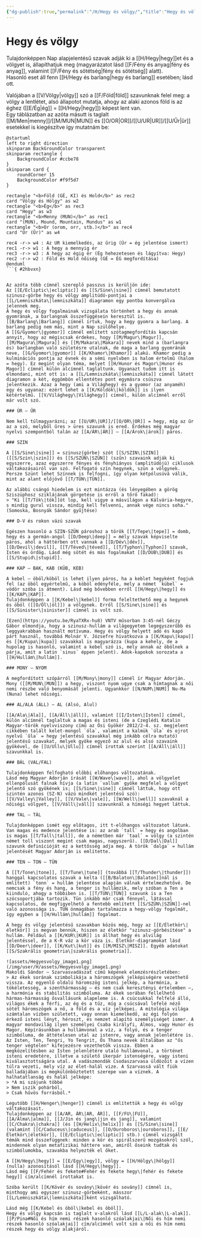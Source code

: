 ```yaml
---
{"dg-publish":true,"permalink":"/H/Hegy és völgy/","title":"Hegy és völgy","created":"2024-11-19T11:24","updated":"2024-11-21T18:17"}
---
```



# Hegy és völgy

Tulajdonképpen Nap alapjelentésű szavak adják ki a [[H/Hegy\|hegy]]et és a völgyet is, állapíthatjuk meg (magyarázatot lásd [[F/Fény és anyag\|fény és anyag]], valamint [[F/Fény és sötétség\|fény és sötétség]] alatt).  
Hasonló eset áll fenn [[H/Hegy és barlang\|hegy és barlang]] esetében; lásd ott.  

Valójában a [[V/Völgy\|völgy]] szó a [[F/Föld\|föld]] szavunknak felel meg: a völgy a lentlétet, alsó állapotot mutatja, ahogy az alaki azonos föld is az éghez ([[E/Ég\|ég]] = [[H/Hegy\|hegy]]) képest lent van.  
Egy táblázatban az azóta másutt is taglalt [[M/Men\|menny]]/[[M/MUN\|MUN]] és [[O/OR\|OR]]/[[U/UR\|UR]]/[[U/Űr\|űr]] esetekkel is kiegészítve így mutatnám be:  

```plantuml-svg
@startuml
left to right direction
skinparam BackGroundColor transparent
skinparam rectangle {
    BackgroundColor #ccbe78
}
skinparam card {
    roundCorner 15
    BackgroundColor #f9f5d7
}

rectangle "<b>Föld (GÉ, KI) és Hold</b>" as rec2
card "Völgy és Hölgy" as w2
rectangle "<b>Ég</b>" as rec3
card "Hegy" as w3
rectangle "<b>Menny (MUN)</b>" as rec1
card "(MUN), Mound, Mountain, Mundus" as w1
rectangle "<b>Or (orom, orr, stb.)</b>" as rec4
card "Úr (Űr)" as w4

rec4 -r-> w4 : Az UR kiemelkedés, az űrig (Úr = ég jelentése ismert)
rec1 -r-> w1 : A hegy a mennyig ér
rec3 -r-> w3 : A hegy az égig ér (Ég hehezetesen és lágyítva: Hegy)
rec2 -r-> w2 : Föld és Hold nőiség (GÉ = ÉG megfordítása)
@enduml
```{ #2hbvxn}


Az azóta több címnél szereplő passzus is kerüljön ide:  
Az [[E/Ecliptic\|ecliptic]] és [[S/Sine\|sine]] címnél bemutatott szinusz-görbe hegy és völgy amplitúdó-pontjai a [[L/Lemniszkáta\|lemniszkáta]] diagramon egy pontba konvergálva jelennek meg.  
A hegy és völgy fogalmainak vizsgálata történhet a hegy és annak gyomrának, a barlangnak összefüggésein keresztül is.  
[[B/Barlang\|Barlang]] címnél írtuk, hogy a hegy gyomra a barlang. A barlang pedig nem más, mint a Nap szülőhelye.  
A [[G/Gyomor\|gyomor]] címnél említett szótagmegfordítás kapcsán annyit, hogy az mégiscsak érdekes, hogy [[M/Magur\|Magur]], [[M/Magura\|Magura]] és [[M/Makara\|Makara]] nevek mind a (barlangra és) barlangban való születésre utalnak, de maga a barlang gyomrának neve, [[G/Gyomor\|gyomor]] [[K/Khamor\|Khamor]] alakú. Khamor pedig a kulminációs pontja az évnek és a sémi nyelvben is halom értelmű (halom = hegy). Ez megint olyan téma, melyet [[H/Hunor és Magor\|Hunor és Magor]] címnél külön alcímnél taglaltunk. Ugyanazt tudom itt is elmondani, mint ott is: a [[L/Lemniszkáta\|lemniszkáta]] címnél látott diagramon a két, éggömbön ellentétes pont egymásra csúszva jelentkezik. Azaz a hegy (ami a Világhegy) és a gyomor (az anyaméh) egy és ugyanaz: ezért lehet a [[K/Köldök\|köldök]] is ilyen kétértelmű. [[V/Világhegy\|Világhegy]] címnél, külön alcímnél erről már volt szó.  

### ÚR – ŰR

Nem kell túlmagyarázni; az [[U/UR\|UR]]/[[O/OR\|OR]] = hegy, míg az űr az a szó, melyből űres > üres szavunk is ered. Érdekes még magyar nyelvi szempontból talán az [[A/ÁR\|ÁR]] – [[A/Árok\|árok]] páros.  

### SZIN

A [[S/Sine\|sine]] = szinusz(görbe) szót [[S/SZIN\|SZIN]] ([[S/Szín\|szín]]) és [[S/SZÜN\|SZÜN]] (szűn) szavaink adják ki egyszerre, azaz egyszerre fényes és fényhiányos (amplitúdójú) ciklusok váltakozásairól van szó. Felfogató szín hegynek, szün a völgynek. Persze Szünt lehet Színnek is felfogni, így olyan kétpólusúvá válik, mint az alant előjövő [[T/TÜN\|TÜN]].  

Az alábbi csángó hiedelem is ezt mintázza (és lényegében a görög Sziszüphosz sziklájának görgetése is erről a tőrő fakad):  
> "Ki [[T/Tök\|tök]]öt lop, kell vigye a másvilágon a Kálvária-hegyre, s mindig gurul vissza, mindig kell felvenni, annak vége nincs soha." (Somoska, Bosnyák Sándor gyűjtése)  

### D-V és rokon vázú szavak

Egészen hasonló a SZIN-SZÜN pároshoz a török [[T/Tepe\|tepe]] = domb, hegy és a germán-angol [[D/Deep\|deep]] = mély szavak képviselte páros, ahol a háttérben ott vannak a [[D/Dév\|dév]], [[D/Devil\|devil]], [[T/Téved\|téved]], [[T/Typhon\|Typhon]] szavak, Isten és ördög. Lásd még sötét és más fogalmakat [[D/DUB\|DUB]] és [[S/Stupid\|stupid]].  

### KAP – BAK, KAB (KÜB, KEB)

A kebel – öböl/köböl is lehet ilyen páros, ha a keblet hegyként fogjuk fel (az öböl egyértelmű, a köböl edényféle, mely a német `kübel` = vödör szóba is átment). Lásd még bővebben erről [[H/Hegy\|hegy]] és [[K/KAP\|KAP]].  
Tulajdonképpen a [[K/Kebel\|kebel]] forma feleltethető meg a hegynek és öböl ([[O/Öl\|öl]]) a völgynek. Erről [[S/Sine\|sine]] és [[S/Sinister\|sinister]] címnél is volt szó.  

[Ezen](https://youtu.be/RyaTXRx-hu8) VNTV műsorban 3:45-nél Géczy Gábor elmondja, hogy a szinusz-hullám a világegyetem legegyszerűbb és leggyakrabban használt motívuma. Hegy és völgy helyett adó és kapó párt használ, továbbá Molnár V. Józsefre hivatkozva a [[K/Kapu\|kapu]] és [[K/Kupa\|kupa]] szavakkal is magyarázza (kupa a kehely, de a hupolag is hasonló, valamint a kebel szó is, mely annak az öbölnek a párja, amit a latin `sinus` éppen jelent). Adok-kapokok sorozata a [[H/Hullám\|hullám]].  

### MONY – NYOM

A megfordított szópárról [[M/Mony\|mony]] címnél ír Magyar Adorján. Mony ([[M/MUN\|MUN]]) a hegy, viszont nyom ugye csak a hímtagnak a női nemi részbe való benyomását jelenti. Ugyankkor [[N/NUM\|NUM]] Nu-Ma (Nuna) lehet nőiségi.  

### AL/ALA (ÁLL) – AL (Alsó, Alul)  

[[A/Ala\|Ala]], [[A/Áll\|áll]], valamint [[I/Isten\|Isten]] címnél, külön alcímnél taglaltuk a magas és isteni (de a Czeglédi Katalin Magyar-török nyelvviszony című az Ősi Gyökér 2012/2-4. sz. megjelent cikkében talált kelet-mongol `óla`, valamint a kalmük `úla` és ojrot nyelvű `ûla` = hegy jelentésű szavakkal még inkább célra mutató) jelentésű szavakat, melyek gyöke egyező az alul és alsó szavaink gyökével, de [[U/Ullu\|Ullu]] címnél írottak szerint [[A/Áll\|áll]] szavunkkal is.  

### BÁL (VAL/FAL)  

Tulajdonképpen felfogható előbbi előhangos változatának.  
Lásd még Magyar Adorján írását [[W/Wave\|wave]], ahol a völgyelet ellenpólusát falnak hívja (a latin `vallum` gyöke megfelel a völgyet jelentő szó gyökének is; [[S/Sine\|sine]] címnél láttuk, hogy ott szintén azonos (SZ-N) vázú mindkét jelentésű szó):  
[[V/Valley\|Valley]], [[V/Vale\|vale]], [[W/Well\|well]] szavaknál a nőiségi völgyet, [[V/Váll\|váll]] szavunknál a hímségi hegyet láttuk.  

### TAL – TÁL

Tulajdonképpen ismét egy előtagos, itt t-előhangos változatot látunk. Van magas és medence jelentése is: az arab `tall` = hegy és angolban is magas [[T/Tall\|tall]], de a németben már `taal` = völgy (a szintén német toll viszont megint csak magas, nagyszerű). [[D/Dal\|Dal]] szavunk definícióját ez a kettősség adja meg. A török `dalga` = hullám jelentését Magyar Adorján is említette.  

### TEN – TON – TÜN

A [[T/Tone\|tone]], [[T/Tune\|tune]] (továbbá [[T/Thunder\|thunder]]) hanggal kapcsolatos szavak a kelta ([[B/Balaton\|Balaton]]nál is említett) `tonn` = hullám jelentése alapján válnak értelmezhetővé. De nemcsak a fény és hang, a tenger is hullámzik, mely szóban a Ten a kiinduló, ahogy a többiben is. [[T/TÜN\|TÜN]] szavunk is a Ten szócsoportjába tartozik. Tün inkább már csak fénnyel, látással kapcsolatos, de megfigyelhető a fentebb említett [[S/SZÜN\|SZÜN]]-nel való azonossága is. TÜN önmagában tartalmazza a hegy-völgy fogalmát, így egyben a [[H/Hullám\|hullám]] fogalmat.  

A hegy és völgy jelentésű szavakban közös még, hogy az [[E/Életkör\|életkör]] is megvan bennük, hiszen az életkör "szinusz-görbésítése" a hullám. Például a [[K/KUR\|KUR]] is állhat hegy és alvilág jelentéssel, de a K-R váz a kör váza is. Életkör-diagramokat lásd [[D/Deer\|deer]], [[K/Kut\|kut]] és [[M/MISZ\|MISZ]]. Egyéb adatokat [[S/Szakrális geometria\|szakrális geometria]].  

![assets/Hegyesvolgy_image1.png](/img/user/H/assets/Hegyesvolgy_image1.png)  
Makoldi Sándor – Szarvasvadászat című képének elemzésrészletében:  
> Az ékek sorának szimbolikája a háromszögek jelképiségére vezethető vissza. Az egyenlő oldalú háromszög isteni jelkép, a harmónia, a tökéletesség, a szenthármasság – és nem csak keresztényi értelemben –, a harmónia és stabilitás szimbóluma. Az ékek sorában fellelhető hármas-hármasság ősvallásunk alapeleme is. A csúcsukkal felfelé álló, világos ékek a férfi, az ég és a tűz, míg a csúcsával lefelé néző sötét háromszögek a nő, a föld és a víz jelképei. A mitológia világa számtalan vízben született, vagy onnan kiemelkedő, az égi folyón érkező isteni lényt, héroszt, és nemzet alapító személyiséget ismer. A magyar mondavilág ilyen személyei Csaba királyfi, Álmos, vagy Hunor és Magor. Képírásunkban a hullámvonal a víz, a folyó, és a tenger szimbóluma, de áttételesen utal az istenre, vagy annak jelenlétére is. Az Isten, Ten, Tengri, Yo Tengrit, Ős Thana nevek általában az "ős tenger végtelen" kifejezésre vezethetők vissza. Ebben a megközelítésben az Isten jelenlétére utaló hullámvonal, a történet isteni eredetére, illetve a születő ikerpár istenségére, vagy isteni kiválasztottságára utal. A vadászmondák Csodaszarvasa üldözőit a vízen túlra vezeti, mely víz az élet-halál vize. A Szarvassá vált fiúk balladájában is megkülönböztetett szerepe van a víznek. A halhatatlanság és halál jelképe:  
> *A mi szájunk többé  
> Nem iszik pohárból,  
> Csak hűvös forrásból.*  

Legutóbb [[H/Henger\|henger]] címnél is említettük a hegy és völgy váltakozásait.  
Tulajdonképpen az [[A/AR, ÁR\|AR, ÁR]], [[F/FU\|FU]], [[A/Alma\|alma]], [[J/Jin és jang\|jin és jang]], valamint [[C/Chakra\|chakra]] (és [[H/Helix\|helix]]) és [[S/Sine\|sine]] (valamint [[C/Caduceus\|caduceus]], [[O/Ouroboros\|ouroboros]], [[E/Életkör\|életkör]], [[E/Ecliptic\|ecliptic]] stb.) címnél vizsgált témák mind összefüggnek: minden a kör és spirálszerű mozgásokról szól, mindennek olyan metafizikai háttere van, amiről őseink tudtak és szimbólumokba, szavakba helyezték el őket.  

A [[H/Hegy\|hegy]] = [[E/Egy\|egy]], völgy = [[H/Hölgy\|hölgy]] (nulla) azonosításól lásd [[H/Hegy\|hegy]].  
Lásd még [[F/Fehér és fekete#Fehér és fekete hegy\|fehér és fekete hegy]] cím/alcímnél írottakat is.  

Szóba került [[K/Kövér és sovány\|kövér és sovány]] címnél is, minthogy ami egyszer szinusz-görbeként, másszor [[L/Lemniszkáta\|lemniszkáta]]ként vizsgálható.  

Lásd még [[K/Kebel és öböl\|kebel és öböl]].  
Hegy és völgy kapcsán is taglalt v-alakról lásd [[L/L-alak\|L-alak]].  
[[P/Pina#Női és hím nemi részek hasonló szóalakjai\|Női és hím nemi részek hasonló szóalakjai]] cím/alcímnél volt szó a női és hím nemi részek hegy és völgy alakjáról.  